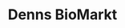 ---
title: "Denns BioMarkt"
url: /hamburg/denns-biomarkt-fuhlsbuettler-strasse/
shop: Supermarkt
---